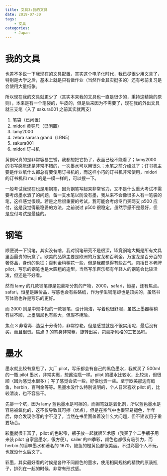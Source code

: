 ```yaml
---
title: 文具3:我的文具
date: 2019-07-30
tags:
    - 文具
categories:
    - Japan
---
```


# 我的文具

也差不多说一下我现在的文具配置，其实这个电子化时代，我已尽很少用文具了，特别是大学之后，基本上就是只有做作业（当然作业其实挺多的）还有考前复习是会使用大量纸张。

所以现在我的文具就更少了（其实本来我的文具也一直是很少的，秉持这精简的原则），本来是有一个笔袋的，牛皮的，但是后来因为不需要了，现在我的外出文具就三支笔（入了 sakura001 之前其实就两支）

1. 笔袋（已闲置）
2. midori 黄铜尺（已闲置）
3. lamy2000
4. zebra sarasa grand（LRN5）
5. sakura001
6. midori 订书机

黄铜尺真的是非常容易生锈，我都想把它扔了，表面已经不能看了；lamy2000 的书写感觉还是非常不错的，一次墨水可以用很久；水笔之前介绍过了；订书机主要是作业纸什么都总有要使用订书机的，而这样小巧的订书机非常使用，midori 的订书机和 muji 的是一模一样的，可以搜一下。

一般考试我现在也是用钢笔，因为钢笔写起来非常省力，又不是什么重大考试不需要考虑墨水洒了的问题，备一支水笔以防没有墨，我从来不会像很多人有一笔袋的笔，这样感觉很烦。若是之后很重要的考试，我可能会考虑专门买两支 p500 应付，这是我觉得最稳妥的方法，之前说过 p500 很稳定，虽然手感不是最好，但是应付考试是最佳的。

# 钢笔

顺便说一下钢笔，其实没有啥，我对钢笔研究不是很深，毕竟钢笔大概是所有文具里面最贵的玩意了。欧美的品牌主要是欧洲的万宝龙和百利金，万宝龙是百分百的奢侈品，身份的象征；百利金稍稍花一些，但是我都觉得有些古气。包括日本老牌 pilot，写乐的钢笔也是大圆粗的造型，当然写乐百乐都有年轻人的钢笔会比较活泼，但还是不好看。

然而 lamy 的几款钢笔却是包豪斯分割的产物，2000，safari，恒星，还有焦点。safari，恒星是廉价品，写感也会有些硌纸，作为学生钢笔却也是顶尖的，虽然书写体验也许是写乐的更好。

而 2000 则是中规中矩的一款钢笔，设计简洁，写着也很舒服，虽然上墨器稍稍有些不顺，上墨阻尼也有些大，但瑕不掩瑜。

焦点 3 非常毒...造型十分奇特，非常惊艳，但是感觉就是不很实用呢，最后没有买，而且很贵。焦点 3 的笔身非常粗，旋转出尖，包豪斯风格的工艺品吧。

# 墨水

墨水就比较有意思了，大厂 pilot，写乐都会有自己的黑色墨水，我就买了 500ml 的一瓶 pilot 墨水，非常实惠，想酱油瓶一样。pilot 的墨水比较水，比较淡，但很顺（因为感觉水很多）；写了感觉会浓一些，好像也贵一些。至于欧美那边有鲶鱼，herbin，百利金等等。黑墨水没什么特别说明的，个人日常喜欢 pilot 的，比较清淡，也不容易干。

先排一个坑，因为 lamy 蓝色墨水是可擦的，而擦笔就是氧化剂，所以蓝色墨水是容易被氧化的，这不仅导致其可擦（优点），但是在空气中也很容易褪色，半年后，你会发现你写的字不见了，当然在书里面盖着没什么大问题，但不建议用于重要场合。

彩墨就很丰富了，pilot 的色彩雫，瓶子放一起就很艺术感（我买了个二手瓶子用来装 pilot 自家黑墨水，很方便）。sailer 的四季彩，颜色也都很有吸引力，而 herbin 的香味墨水和著名的 1670，鲶鱼的橙黄色都很美丽。不过彩墨个人不玩，也就没什么后文了。

彩墨，其实最好看的时候是各种不同颜色的墨水，使用相同规格的精致的原装瓶子，排列在一起的时候，非常有形式感。
